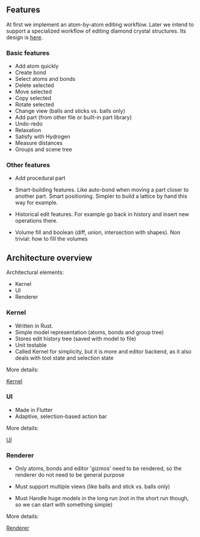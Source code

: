 ## Features

At first we implement an atom-by-atom editing workflow. Later we intend to support a specialized workflow of editing diamond crystal structures. Its design is [here](../crystal/crystal.md).

### Basic features

- Add atom quickly
- Create bond
- Select atoms and bonds
- Delete selected
- Move selected
- Copy selected
- Rotate selected
- Change view (balls and sticks vs. balls only)
- Add part (from other file or built-in part library)
- Undo-redo
- Relaxation
- Satisfy with Hydrogen
- Measure distances
- Groups and scene tree

### Other features

- Add procedural part

- Smart-building features. Like auto-bond when moving a part closer to another part. Smart positioning. Simpler to build a lattice by hand this way for example.
- Historical edit features. For example go back in history and insert new operations there.
- Volume fill and boolean (diff, union, intersection with shapes). Non trivial: how to fill the volumes

## Architecture overview

Architectural elements:

- Kernel
- UI
- Renderer

### Kernel

- Written in Rust.
- Simple model representation (atoms, bonds and group tree)
- Stores edit history tree (saved with model to file)
- Unit testable
- Called Kernel for simplicity, but it is more and editor backend, as it also deals with tool state and selection state

More details:

[Kernel](../kernel/kernel.md)

### UI

- Made in Flutter
- Adaptive, selection-based action bar

More details:

[UI](../ui_design/ui_design.md)

### Renderer

- Only atoms, bonds and editor 'gizmos' need to be rendered, so the renderer do not need to be general purpose

- Must support multiple views (like balls and stick vs. balls only)
- Must Handle huge models in the long run (not in the short run though, so we can start with something simple)

More details:

[Renderer](../renderer/renderer.md)

